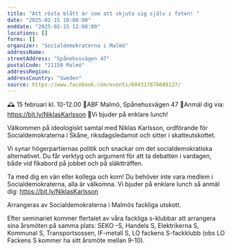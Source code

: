 ```yaml
---
title: "Att rösta blått är som att skjuta sig själv i foten! "
date: "2025-02-15 10:00:00"
enddate: "2025-02-15 12:00:00"
locations: []
forms: []
organizer: "Socialdemokraterna i Malmö"
addressName: 
streetAddress: "Spånehusvägen 47"
postalCode: "21158 Malmö"
addressRegion:
addressCountry: "Sweden"
source: https://www.facebook.com/events/604317876089127/
---
```

🕰️ 15 februari kl. 10-12.00
📍ABF Malmö, Spånehusvägen 47
📣Anmäl dig via: https://bit.ly/NiklasKarlsson 
🥙Vi bjuder på enklare lunch! 

Välkommen på ideologiskt samtal med Niklas Karlsson, ordförande för Socialdemokraterna i Skåne, riksdagsledamot och sitter i skatteutskottet. 

Vi synar högerpartiernas politik och snackar om det socialdemokratiska alternativet. Du får verktyg och argument för att ta debatten i vardagen, både vid fikabord på jobbet och på släktträffen. 

Ta med dig en vän eller kollega och kom! Du behöver inte vara medlem i Socialdemokraterna, alla är välkomna. Vi bjuder på enklare lunch så anmäl dig: https://bit.ly/NiklasKarlsson 

Arrangeras av Socialdemokraterna i Malmös fackliga utskott. 

Efter seminariet kommer flertalet av våra fackliga s-klubbar att arrangera sina årsmöten på samma plats: SEKO -S, Handels S, Elektrikerna S, Kommunal S, Transportsossen, IF-metall S, LO fackens S-fackklubb (obs LO Fackens S kommer ha sitt årsmöte mellan 9-10). 


